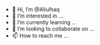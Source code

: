 - 👋 Hi, I’m @Aliulhaq
- 👀 I’m interested in ...
- 🌱 I’m currently learning ...
- 💞️ I’m looking to collaborate on ...
- 📫 How to reach me ...

<!---
Aliulhaq/Aliulhaq is a ✨ special ✨ repository because its `README.md` (this file) appears on your GitHub profile.
You can click the Preview link to take a look at your changes.
---
